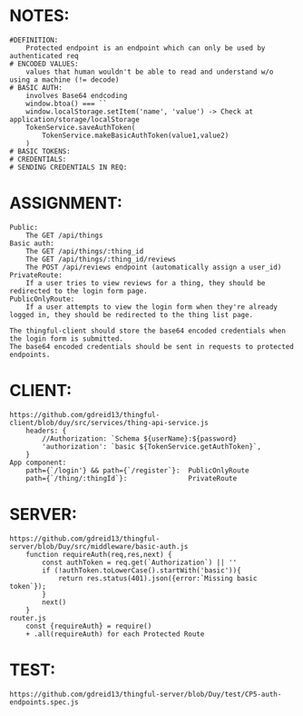 # NOTES:
    #DEFINITION:
        Protected endpoint is an endpoint which can only be used by authenticated req
    # ENCODED VALUES: 
        values that human wouldn't be able to read and understand w/o using a machine (!= decode)
    # BASIC AUTH:
        involves Base64 endcoding 
        window.btoa() === ``
        window.localStorage.setItem('name', 'value') -> Check at application/storage/localStorage
        TokenService.saveAuthToken(
            TokenService.makeBasicAuthToken(value1,value2)
        )
    # BASIC TOKENS:
    # CREDENTIALS:
    # SENDING CREDENTIALS IN REQ:
# ASSIGNMENT:
    Public:
        The GET /api/things 
    Basic auth:
        The GET /api/things/:thing_id 
        The GET /api/things/:thing_id/reviews 
        The POST /api/reviews endpoint (automatically assign a user_id)
    PrivateRoute:
        If a user tries to view reviews for a thing, they should be redirected to the login form page.
    PublicOnlyRoute:
        If a user attempts to view the login form when they're already logged in, they should be redirected to the thing list page.

    The thingful-client should store the base64 encoded credentials when the login form is submitted.
    The base64 encoded credentials should be sent in requests to protected endpoints.

# CLIENT:
    https://github.com/gdreid13/thingful-client/blob/duy/src/services/thing-api-service.js
        headers: {
            //Authorization: `Schema ${userName}:${password}
            'authorization': `basic ${TokenService.getAuthToken}`,
        }
    App component:
        path={`/login'} && path={`/register`}:  PublicOnlyRoute
        path={`/thing/:thingId`}:               PrivateRoute
# SERVER:
    https://github.com/gdreid13/thingful-server/blob/Duy/src/middleware/basic-auth.js 
        function requireAuth(req,res,next) {
            const authToken = req.get(`Authorization`) || ''
            if (!authToken.toLowerCase().startWith('basic')){
                return res.status(401).json({error:`Missing basic token`});
            }
            next()
        }
    router.js
        const {requireAuth} = require()
        + .all(requireAuth) for each Protected Route
# TEST:
    https://github.com/gdreid13/thingful-server/blob/Duy/test/CP5-auth-endpoints.spec.js 